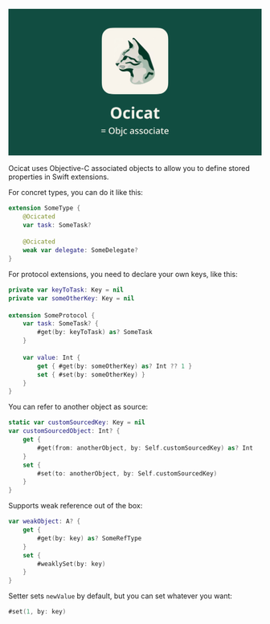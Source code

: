 ![Logo](assets/Logo.png)

Ocicat uses Objective-C associated objects to allow you to define stored properties in Swift extensions.

For concret types, you can do it like this:

```swift
extension SomeType {
    @Ocicated
    var task: SomeTask?

    @Ocicated
    weak var delegate: SomeDelegate?
}
```

For protocol extensions, you need to declare your own keys, like this:

```swift
private var keyToTask: Key = nil
private var someOtherKey: Key = nil

extension SomeProtocol {
    var task: SomeTask? {
        #get(by: keyToTask) as? SomeTask
    }
    
    var value: Int {
        get { #get(by: someOtherKey) as? Int ?? 1 }
        set { #set(by: someOtherKey) }
    }
}

```

You can refer to another object as source:

```swift
static var customSourcedKey: Key = nil
var customSourcedObject: Int? {
    get {
        #get(from: anotherObject, by: Self.customSourcedKey) as? Int
    }
    set {
        #set(to: anotherObject, by: Self.customSourcedKey)
    }
}
```

Supports weak reference out of the box:

```swift
var weakObject: A? {
    get {
        #get(by: key) as? SomeRefType
    }
    set {
        #weaklySet(by: key)
    }
}
```

Setter sets `newValue` by default, but you can set whatever you want:
```swift
#set(1, by: key)
```
